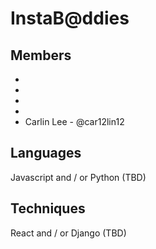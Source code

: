 # InstaB@ddies

## Members
*
*
*
*
* Carlin Lee - @car12lin12

## Languages
Javascript and / or Python (TBD)

## Techniques
React and / or Django (TBD)